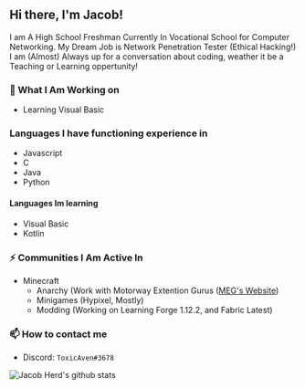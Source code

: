 ## Hi there, I'm Jacob!

I am A High School Freshman Currently In Vocational School for Computer Networking. My Dream Job is Network Penetration Tester (Ethical Hacking!) I am (Almost) Always up for a conversation about coding, weather it be a Teaching or Learning oppertunity!

### 🔭 What I Am Working on

- Learning Visual Basic

### Languages I have functioning experience in

- Javascript
- C
- Java
- Python
#### Languages Im learning

- Visual Basic
- Kotlin

### ⚡ Communities I Am Active In

- Minecraft
  - Anarchy (Work with Motorway Extention Gurus ([MEG's Website](https://meg.one))
  - Minigames (Hypixel, Mostly)
  - Modding (Working on Learning Forge 1.12.2, and Fabric Latest)

### 📫 How to contact me

- Discord: `ToxicAven#3678`

![Jacob Herd's github stats](https://github-readme-stats.vercel.app/api?username=ToxicAven&show_icons=true&theme=dark)

